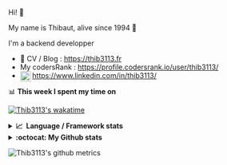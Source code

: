 Hi! 👋

My name is Thibaut, alive since 1994 🍷

I'm a backend developper

-   📝 CV / Blog : https://thib3113.fr
-   My codersRank : https://profile.codersrank.io/user/thib3113/
-   <a href="https://www.linkedin.com/in/thib3113/"><img align="left" alt="Thib3113's Linkedin" width="21px" src="https://raw.githubusercontent.com/peterthehan/peterthehan/master/assets/linkedin.svg" /></a> https://www.linkedin.com/in/thib3113/

📊 **This week I spent my time on**

[![Thib3113's wakatime](https://github-readme-stats.vercel.app/api/wakatime?username=thib3113&layout=default&theme=dracula&langs_count=6&hide_title=true&hide_border=true)](https://wakatime.com/@thib3113)

<details>
  <summary><b>📈&nbsp;&nbsp;Language&nbsp;/&nbsp;Framework stats</b></summary>
  <br/>  
  <a href='https://profile.codersrank.io/user/thib3113/'>
  <img src='http://cr-skills-chart-widget.azurewebsites.net/api/api?username=thib3113&padding=30&skills=php,batchfile,javascript,less,mysql,reactjs,scss,shell,typescript,vue'>
  </a>
</details>

<details>
  <summary><b>:octocat: My Github stats</b></summary>
  <br/>  
  
  <img src="https://github-readme-stats.vercel.app/api?username=thib3113&theme=dracula&show_icons=true&" alt="Thib3113's GitHub stats" />

<!--START_SECTION:activity-->

1. 🎉 Merged PR [#412](https://github.com/thib3113/unifi-client/pull/412) in [thib3113/unifi-client](https://github.com/thib3113/unifi-client)
2. 🎉 Merged PR [#94](https://github.com/thib3113/vban/pull/94) in [thib3113/vban](https://github.com/thib3113/vban)
3. 💪 Opened PR [#9](https://github.com/centreon/centreon-grafana-datasource/pull/9) in [centreon/centreon-grafana-datasource](https://github.com/centreon/centreon-grafana-datasource)
4. 🎉 Merged PR [#8](https://github.com/centreon/centreon-grafana-datasource/pull/8) in [centreon/centreon-grafana-datasource](https://github.com/centreon/centreon-grafana-datasource)
5. 💪 Opened PR [#8](https://github.com/centreon/centreon-grafana-datasource/pull/8) in [centreon/centreon-grafana-datasource](https://github.com/centreon/centreon-grafana-datasource)
 <!--END_SECTION:activity-->

</details>

![Thib3113's github metrics](https://gist.githubusercontent.com/thib3113/83a96e16f8bca103f1b0e376186c66ec/raw/github-metrics.svg)
